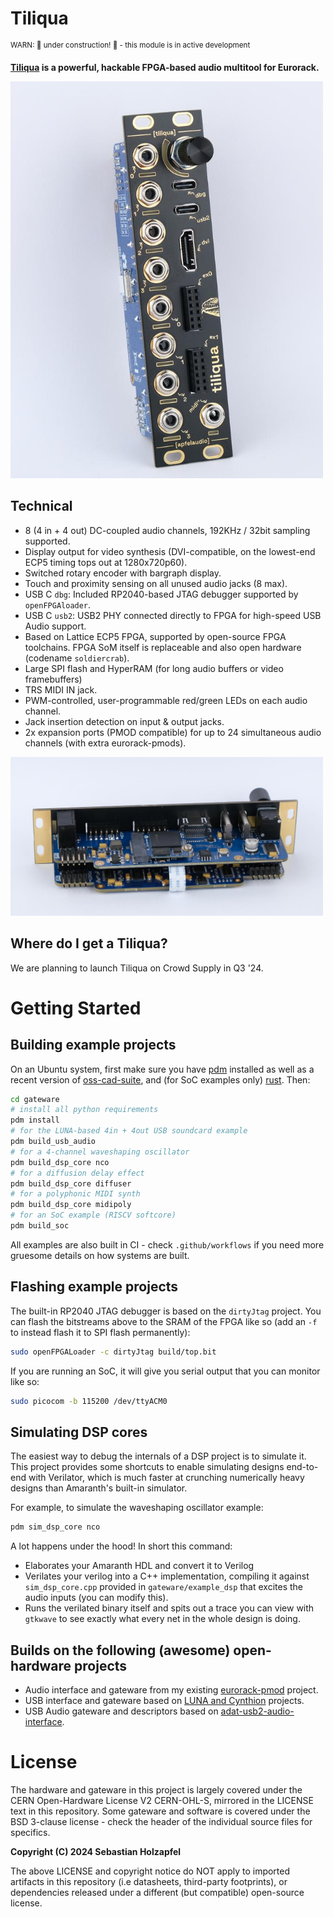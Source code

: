 # Tiliqua

<sup>WARN: 🚧 under construction! 🚧 - this module is in active development</sup>

**[Tiliqua](https://en.wikipedia.org/wiki/Blue-tongued_skink) is a powerful, hackable FPGA-based audio multitool for Eurorack.**

<img src="doc/img/tiliqua-front-left.jpg" width="500">

## Technical
- 8 (4 in + 4 out) DC-coupled audio channels, 192KHz / 32bit sampling supported.
- Display output for video synthesis (DVI-compatible, on the lowest-end ECP5 timing tops out at 1280x720p60).
- Switched rotary encoder with bargraph display.
- Touch and proximity sensing on all unused audio jacks (8 max).
- USB C `dbg`: Included RP2040-based JTAG debugger supported by `openFPGAloader`.
- USB C `usb2`: USB2 PHY connected directly to FPGA for high-speed USB Audio support.
- Based on Lattice ECP5 FPGA, supported by open-source FPGA toolchains. FPGA SoM itself is replaceable and also open hardware (codename `soldiercrab`).
- Large SPI flash and HyperRAM (for long audio buffers or video framebuffers)
- TRS MIDI IN jack.
- PWM-controlled, user-programmable red/green LEDs on each audio channel.
- Jack insertion detection on input & output jacks.
- 2x expansion ports (PMOD compatible) for up to 24 simultaneous audio channels (with extra eurorack-pmods).

<img src="doc/img/tiliqua-rear-left.jpg" width="500">

## Where do I get a Tiliqua?

We are planning to launch Tiliqua on Crowd Supply in Q3 '24.

# Getting Started

## Building example projects

On an Ubuntu system, first make sure you have [pdm](https://github.com/pdm-project/pdm) installed as well as a recent version of [oss-cad-suite](https://github.com/YosysHQ/oss-cad-suite-build), and (for SoC examples only) [rust](https://rustup.rs/). Then:

```bash
cd gateware
# install all python requirements
pdm install
# for the LUNA-based 4in + 4out USB soundcard example
pdm build_usb_audio
# for a 4-channel waveshaping oscillator
pdm build_dsp_core nco
# for a diffusion delay effect
pdm build_dsp_core diffuser
# for a polyphonic MIDI synth
pdm build_dsp_core midipoly
# for an SoC example (RISCV softcore)
pdm build_soc
```

All examples are also built in CI - check `.github/workflows` if you need more gruesome details on how systems are built.

## Flashing example projects

The built-in RP2040 JTAG debugger is based on the `dirtyJtag` project. You can flash the bitstreams above to the SRAM of the FPGA like so (add an `-f` to instead flash it to SPI flash permanently):

```bash
sudo openFPGALoader -c dirtyJtag build/top.bit
```

If you are running an SoC, it will give you serial output that you can monitor like so:

```bash
sudo picocom -b 115200 /dev/ttyACM0
```

## Simulating DSP cores

The easiest way to debug the internals of a DSP project is to simulate it. This project provides some shortcuts to enable simulating designs end-to-end with Verilator, which is much faster at crunching numerically heavy designs than Amaranth's built-in simulator.

For example, to simulate the waveshaping oscillator example:

```bash
pdm sim_dsp_core nco
```

A lot happens under the hood! In short this command:
- Elaborates your Amaranth HDL and convert it to Verilog
- Verilates your verilog into a C++ implementation, compiling it against `sim_dsp_core.cpp` provided in `gateware/example_dsp` that excites the audio inputs (you can modify this).
- Runs the verilated binary itself and spits out a trace you can view with `gtkwave` to see exactly what every net in the whole design is doing.

## Builds on the following (awesome) open-hardware projects
- Audio interface and gateware from my existing [eurorack-pmod](https://github.com/apfelaudio/eurorack-pmod) project.
- USB interface and gateware based on [LUNA and Cynthion](https://github.com/greatscottgadgets/luna/) projects.
- USB Audio gateware and descriptors based on [adat-usb2-audio-interface](https://github.com/hansfbaier/adat-usb2-audio-interface).

# License

The hardware and gateware in this project is largely covered under the CERN Open-Hardware License V2 CERN-OHL-S, mirrored in the LICENSE text in this repository. Some gateware and software is covered under the BSD 3-clause license - check the header of the individual source files for specifics.

**Copyright (C) 2024 Sebastian Holzapfel**

The above LICENSE and copyright notice do NOT apply to imported artifacts in this repository (i.e datasheets, third-party footprints), or dependencies released under a different (but compatible) open-source license.
